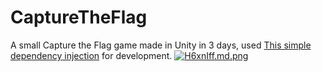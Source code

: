 # CaptureTheFlag
 
A small Capture the Flag game made in Unity in 3 days, used [This simple dependency injection](https://github.com/moderncsharpinunity/SimpleDependencyInjectionV2) for development.
[![H6xnIff.md.png](https://iili.io/H6xnIff.md.png)](https://freeimage.host/i/H6xnIff)
